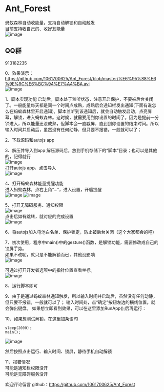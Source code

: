 # Ant_Forest  
蚂蚁森林自动收能量，支持自动解锁和自动触发  
目前支持收自己的、收好友能量  
![image](https://github.com/1061700625/Ant_Forest/blob/master/pic/10.png)   

## QQ群
913182235 
  
  
0、效果演示：  
https://github.com/1061700625/Ant_Forest/blob/master/%E6%95%88%E6%9E%9C%E6%BC%94%E7%A4%BA.avi  
![image](https://github.com/1061700625/Ant_Forest/blob/master/%E8%A7%86%E9%A2%91%E6%BC%94%E7%A4%BA.gif)  

1、脚本实现功能
启动后，脚本处于监听状态，注意开启保护，不要被后台关闭了。一般能量每天都是同一个时间点成熟，成熟后会通知栏发出通知(下面有说怎么在蚂蚁森林里开启通知)，脚本监听到该通知后，就会自动触发启动，点亮屏幕，解锁，进入蚂蚁森林。这时候，就需要用到你设置的时间了。因为是提前一分钟进入，所以能量还没成熟，但脚本会一直戳屏，直到到你设置的结束时间。所以输入时间并启动后，虽然没有任何动静，但只要不报错，一般就可以了；

2、下载源码和autojs app

3、解压并导入到app
解压源码后，放到手机存储下的“脚本”目录；也可以是其他的，记得就行  
![image](https://github.com/1061700625/Ant_Forest/blob/master/pic/4.png)   
打开autojs app，点击导入  
![image](https://github.com/1061700625/Ant_Forest/blob/master/pic/5.png)  

4、打开蚂蚁森林能量提醒功能  
进入蚂蚁森林，点右上角“...”，进入设置，开启提醒  
![image](https://github.com/1061700625/Ant_Forest/blob/master/pic/1.png)
![image](https://github.com/1061700625/Ant_Forest/blob/master/pic/2.png)
 
5、打开无障碍服务、通知权限  
![image](https://github.com/1061700625/Ant_Forest/blob/master/pic/7.png)  
点击后如有跳转，就对应的完成设置  
![image](https://github.com/1061700625/Ant_Forest/blob/master/pic/8.png)  

6、将autojs加入电池白名单、保护锁定，防止被后台关闭（这个大家都会的吧）  

7、初次使用，程序中main()中的gesture()函数，是解锁功能，需要修改成自己的锁屏手势。  
如果不改呢，就只是不能解锁而已，其他没影响  
![image](https://github.com/1061700625/Ant_Forest/blob/master/pic/3.png) 

可通过打开开发者选项中的指针位置查看坐标。  
![image](https://github.com/1061700625/Ant_Forest/blob/master/pic/9.png)

8、运行脚本即可

9、由于是通过蚂蚁森林通知触发，所以输入时间并启动后，虽然没有任何动静，但只要不报错，一般就可以了；
输入时间处，点“确定”按钮左边的横线位置，就会弹出键盘。
如果想立即看到效果，可以在这里添加RunApp();后再运行：




10、如果想测试解锁，在这里加条语句  
```
sleep(2000);  
main();  
```
![image](https://github.com/1061700625/Ant_Forest/blob/master/pic/6.png)

然后按照点击运行、输入时间、锁屏，静待手机自动解锁

11、报错情况  
可能是通知栏权限没开  
可能是无障碍服务没开  


欢迎评论留言
github：https://github.com/1061700625/Ant_Forest
